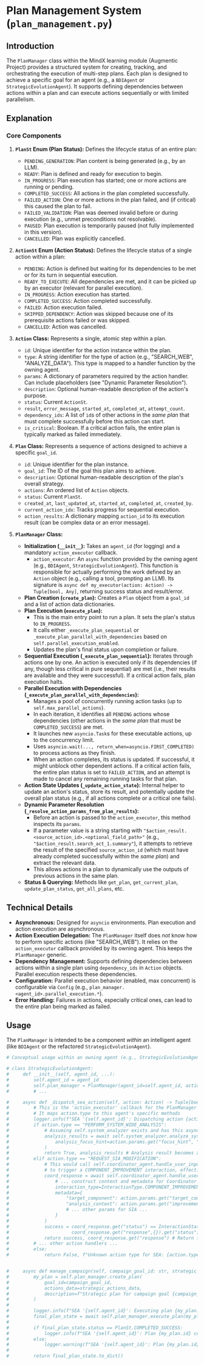 # Plan Management System (`plan_management.py`)

## Introduction

The `PlanManager` class within the MindX learning module (Augmentic Project) provides a structured system for creating, tracking, and orchestrating the execution of multi-step plans. Each plan is designed to achieve a specific goal for an agent (e.g., a `BDIAgent` or `StrategicEvolutionAgent`). It supports defining dependencies between actions within a plan and can execute actions sequentially or with limited parallelism.

## Explanation

### Core Components

1.  **`PlanSt` Enum (Plan Status):**
    Defines the lifecycle status of an entire plan:
    -   `PENDING_GENERATION`: Plan content is being generated (e.g., by an LLM).
    -   `READY`: Plan is defined and ready for execution to begin.
    -   `IN_PROGRESS`: Plan execution has started; one or more actions are running or pending.
    -   `COMPLETED_SUCCESS`: All actions in the plan completed successfully.
    -   `FAILED_ACTION`: One or more actions in the plan failed, and (if critical) this caused the plan to fail.
    -   `FAILED_VALIDATION`: Plan was deemed invalid before or during execution (e.g., unmet preconditions not resolvable).
    -   `PAUSED`: Plan execution is temporarily paused (not fully implemented in this version).
    -   `CANCELLED`: Plan was explicitly cancelled.

2.  **`ActionSt` Enum (Action Status):**
    Defines the lifecycle status of a single action within a plan:
    -   `PENDING`: Action is defined but waiting for its dependencies to be met or for its turn in sequential execution.
    -   `READY_TO_EXECUTE`: All dependencies are met, and it can be picked up by an executor (relevant for parallel execution).
    -   `IN_PROGRESS`: Action execution has started.
    -   `COMPLETED_SUCCESS`: Action completed successfully.
    -   `FAILED`: Action execution failed.
    -   `SKIPPED_DEPENDENCY`: Action was skipped because one of its prerequisite actions failed or was skipped.
    -   `CANCELLED`: Action was cancelled.

3.  **`Action` Class:**
    Represents a single, atomic step within a plan.
    -   `id`: Unique identifier for the action instance within the plan.
    -   `type`: A string identifier for the type of action (e.g., "SEARCH_WEB", "ANALYZE_DATA"). This type is mapped to a handler function by the owning agent.
    -   `params`: A dictionary of parameters required by the action handler. Can include placeholders (see "Dynamic Parameter Resolution").
    -   `description`: Optional human-readable description of the action's purpose.
    *   `status`: Current `ActionSt`.
    *   `result`, `error_message`, `started_at`, `completed_at`, `attempt_count`.
    *   `dependency_ids`: A list of `id`s of other actions in the *same plan* that must complete successfully before this action can start.
    *   `is_critical`: Boolean. If a critical action fails, the entire plan is typically marked as failed immediately.

4.  **`Plan` Class:**
    Represents a sequence of actions designed to achieve a specific `goal_id`.
    -   `id`: Unique identifier for the plan instance.
    *   `goal_id`: The ID of the goal this plan aims to achieve.
    *   `description`: Optional human-readable description of the plan's overall strategy.
    *   `actions`: An ordered list of `Action` objects.
    *   `status`: Current `PlanSt`.
    *   `created_at`, `last_updated_at`, `started_at`, `completed_at`, `created_by`.
    *   `current_action_idx`: Tracks progress for sequential execution.
    *   `action_results`: A dictionary mapping `action_id` to its execution result (can be complex data or an error message).

5.  **`PlanManager` Class:**
    -   **Initialization (`__init__`):** Takes an `agent_id` (for logging) and a mandatory `action_executor` callback.
        -   `action_executor`: An `async` function provided by the owning agent (e.g., `BDIAgent`, `StrategicEvolutionAgent`). This function is responsible for actually performing the work defined by an `Action` object (e.g., calling a tool, prompting an LLM). Its signature is `async def my_executor(action: Action) -> Tuple[bool, Any]`, returning success status and result/error.
    -   **Plan Creation (`create_plan`):** Creates a `Plan` object from a `goal_id` and a list of action data dictionaries.
    -   **Plan Execution (`execute_plan`):**
        *   This is the main entry point to run a plan. It sets the plan's status to `IN_PROGRESS`.
        *   It calls either `_execute_plan_sequential` or `_execute_plan_parallel_with_dependencies` based on `self.parallel_execution_enabled`.
        *   Updates the plan's final status upon completion or failure.
    -   **Sequential Execution (`_execute_plan_sequential`):** Iterates through actions one by one. An action is executed only if its dependencies (if any, though less critical in pure sequential) are met (i.e., their results are available and they were successful). If a critical action fails, plan execution halts.
    -   **Parallel Execution with Dependencies (`_execute_plan_parallel_with_dependencies`):**
        *   Manages a pool of concurrently running action tasks (up to `self.max_parallel_actions`).
        *   In each iteration, it identifies all `PENDING` actions whose dependencies (other actions in the *same plan* that must be `COMPLETED_SUCCESS`) are met.
        *   It launches new `asyncio.Task`s for these executable actions, up to the concurrency limit.
        *   Uses `asyncio.wait(..., return_when=asyncio.FIRST_COMPLETED)` to process actions as they finish.
        *   When an action completes, its status is updated. If successful, it might unblock other dependent actions. If a critical action fails, the entire plan status is set to `FAILED_ACTION`, and an attempt is made to cancel any remaining running tasks for that plan.
    -   **Action State Updates (`_update_action_state`):** Internal helper to update an action's status, store its result, and potentially update the overall plan status (e.g., if all actions complete or a critical one fails).
    -   **Dynamic Parameter Resolution (`_resolve_action_params_from_plan_results`):**
        *   Before an action is passed to the `action_executor`, this method inspects its `params`.
        *   If a parameter value is a string starting with `"$action_result.<source_action_id>.<optional_field_path>"` (e.g., `"$action_result.search_act_1.summary"`), it attempts to retrieve the result of the specified `source_action_id` (which must have already completed successfully within the *same plan*) and extract the relevant data.
        *   This allows actions in a plan to dynamically use the outputs of previous actions in the same plan.
    -   **Status & Querying:** Methods like `get_plan`, `get_current_plan`, `update_plan_status`, `get_all_plans`, etc.

## Technical Details

-   **Asynchronous:** Designed for `asyncio` environments. Plan execution and action execution are asynchronous.
-   **Action Execution Delegation:** The `PlanManager` itself does *not* know how to perform specific actions (like "SEARCH_WEB"). It relies on the `action_executor` callback provided by its owning agent. This keeps the `PlanManager` generic.
-   **Dependency Management:** Supports defining dependencies between actions within a single plan using `dependency_ids` in `Action` objects. Parallel execution respects these dependencies.
-   **Configuration:** Parallel execution behavior (enabled, max concurrent) is configurable via `Config` (e.g., `plan_manager.<agent_id>.parallel_execution.*`).
-   **Error Handling:** Failures in actions, especially critical ones, can lead to the entire plan being marked as failed.

## Usage

The `PlanManager` is intended to be a component *within* an intelligent agent (like `BDIAgent` or the refactored `StrategicEvolutionAgent`).

```python
# Conceptual usage within an owning agent (e.g., StrategicEvolutionAgent)

# class StrategicEvolutionAgent:
#     def __init__(self, agent_id, ...):
#         self.agent_id = agent_id
#         self.plan_manager = PlanManager(agent_id=self.agent_id, action_executor=self._dispatch_sea_action)
#         # ...

#     async def _dispatch_sea_action(self, action: Action) -> Tuple[bool, Any]:
#         # This is the 'action_executor' callback for the PlanManager
#         # It maps action.type to this agent's specific methods
#         logger.info(f"SEA '{self.agent_id}': Dispatching action {action.type} (ID: {action.id})")
#         if action.type == "PERFORM_SYSTEM_WIDE_ANALYSIS":
#             # Assuming self.system_analyzer exists and has this async method
#             analysis_results = await self.system_analyzer.analyze_system_for_improvements(
#                 analysis_focus_hint=action.params.get("focus_hint", "general")
#             )
#             return True, analysis_results # Analysis result becomes action result
#         elif action.type == "REQUEST_SIA_MODIFICATION":
#             # This would call self.coordinator_agent.handle_user_input(...)
#             # to trigger a COMPONENT_IMPROVEMENT interaction, effectively calling SIA CLI
#             coord_response = await self.coordinator_agent.handle_user_input(
#                 # ... construct content and metadata for Coordinator ...
#                 interaction_type=InteractionType.COMPONENT_IMPROVEMENT,
#                 metadata={
#                     "target_component": action.params.get("target_component_path"),
#                     "analysis_context": action.params.get("improvement_goal_for_sia"),
#                     # ... other params for SIA ...
#                 }
#             )
#             success = coord_response.get("status") == InteractionStatus.COMPLETED.value and \
#                       coord_response.get("response",{}).get("status") == "SUCCESS" # Check SIA's JSON output status
#             return success, coord_response.get("response") # Return full SIA JSON output
#         # ... other action handlers ...
#         else:
#             return False, f"Unknown action type for SEA: {action.type}"


#     async def manage_campaign(self, campaign_goal_id: str, strategic_actions_data: List[Dict]):
#         my_plan = self.plan_manager.create_plan(
#             goal_id=campaign_goal_id,
#             actions_data=strategic_actions_data,
#             description=f"Strategic plan for campaign goal {campaign_goal_id}"
#         )
#         
#         logger.info(f"SEA '{self.agent_id}': Executing plan {my_plan.id} for goal {campaign_goal_id}")
#         final_plan_state = await self.plan_manager.execute_plan(my_plan.id)
#         
#         if final_plan_state.status == PlanSt.COMPLETED_SUCCESS:
#             logger.info(f"SEA '{self.agent_id}': Plan {my_plan.id} completed successfully!")
#         else:
#             logger.warning(f"SEA '{self.agent_id}': Plan {my_plan.id} ended with status {final_plan_state.status.name}. Reason: {final_plan_state.failure_reason}")
#         
#         return final_plan_state.to_dict()
